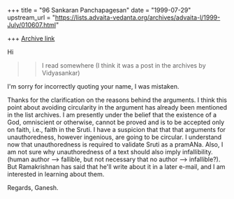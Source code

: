 +++
title = "96 Sankaran Panchapagesan"
date = "1999-07-29"
upstream_url = "https://lists.advaita-vedanta.org/archives/advaita-l/1999-July/010607.html"

+++
[Archive link](https://lists.advaita-vedanta.org/archives/advaita-l/1999-July/010607.html)

Hi

> > I read somewhere (I think it was a post in the archives by
> Vidyasankar)

I'm sorry for incorrectly quoting your name, I was mistaken.

Thanks for the clarification on the reasons behind the arguments. I think
this point about avoiding circularity in the argument has already been
mentioned in the list archives. I am presently under the belief that the
existence of a God, omniscient or otherwise, cannot be proved and is to be
accepted only on faith, i.e., faith in the Sruti. I have a suspicion that
that that arguments for unauthoredness, however ingenious, are going to be
circular. I understand now that unauthoredness is required to validate
Sruti as a pramANa. Also, I am not sure why unauthoredness of a text
should also imply infallibility. (human author --> fallible, but not
necessary that no author --> infallible?). But Ramakrishnan has said that
he'll write about it in a later e-mail, and I am interested in learning
about them.

Regards,
Ganesh.

